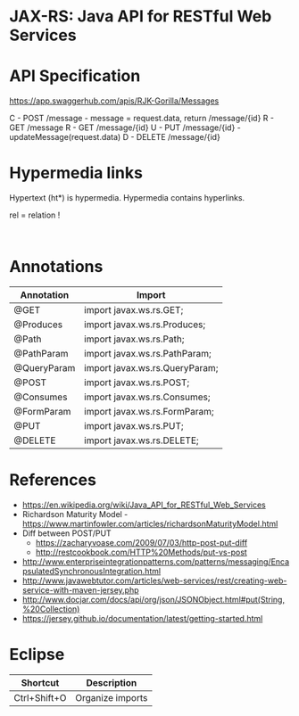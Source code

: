# JAX-RS: Java API for RESTful Web Services

# API Specification

https://app.swaggerhub.com/apis/RJK-Gorilla/Messages

C - POST /message - message = request.data, return /message/{id}
R - GET /message
R - GET /message/{id}
U - PUT /message/{id} - updateMessage(request.data)
D - DELETE /message/{id}

# Hypermedia links

Hypertext (ht\*) is hypermedia. Hypermedia contains hyperlinks.

rel = relation !

``
``

# Annotations

Annotation  | Import
----------- | ------
@GET        | import javax.ws.rs.GET;
@Produces   | import javax.ws.rs.Produces;
@Path       | import javax.ws.rs.Path;
@PathParam  | import javax.ws.rs.PathParam;
@QueryParam | import javax.ws.rs.QueryParam;
@POST       | import javax.ws.rs.POST;
@Consumes   | import javax.ws.rs.Consumes;
@FormParam  | import javax.ws.rs.FormParam;
@PUT        | import javax.ws.rs.PUT;
@DELETE     | import javax.ws.rs.DELETE;

# References

* https://en.wikipedia.org/wiki/Java_API_for_RESTful_Web_Services
* Richardson Maturity Model - https://www.martinfowler.com/articles/richardsonMaturityModel.html
* Diff between POST/PUT
    * https://zacharyvoase.com/2009/07/03/http-post-put-diff
    * http://restcookbook.com/HTTP%20Methods/put-vs-post
* http://www.enterpriseintegrationpatterns.com/patterns/messaging/EncapsulatedSynchronousIntegration.html
* http://www.javawebtutor.com/articles/web-services/rest/creating-web-service-with-maven-jersey.php
* http://www.docjar.com/docs/api/org/json/JSONObject.html#put(String,%20Collection)
* https://jersey.github.io/documentation/latest/getting-started.html

# Eclipse

Shortcut | Description
-------- | -----------
Ctrl+Shift+O | Organize imports

